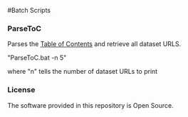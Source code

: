 #Batch Scripts

### ParseToC
Parses the [Table of Contents](http://epp.eurostat.ec.europa.eu/NavTree_prod/everybody/BulkDownloadListing?sort=1&amp;file=table_of_contents.xml "Bulk Download") and retrieve all dataset URLS.

"ParseToC.bat -n 5"

where "n" tells the number of dataset URLs to print


### License

The software provided in this repository is Open Source.